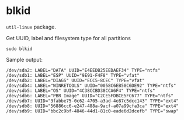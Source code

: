 # blkid

`util-linux` package.

Get UUID, label and filesystem type for all partitions

    sudo blkid

Sample output:

	/dev/sda2: LABEL="DATA" UUID="E4EEDB25EEDAEF34" TYPE="ntfs"
	/dev/sdb1: LABEL="ESP" UUID="9E91-F4F8" TYPE="vfat"
	/dev/sdb2: LABEL="DIAGS" UUID="ECC5-8CEC" TYPE="vfat"
	/dev/sdb4: LABEL="WINRETOOLS" UUID="0058C6EB58C6DE92" TYPE="ntfs"
	/dev/sdb5: LABEL="OS" UUID="4C38CCBD38CCA6F4" TYPE="ntfs"
	/dev/sdb6: LABEL="PBR Image" UUID="C2CE5FDBCE5FC677" TYPE="ntfs"
	/dev/sdb7: UUID="3fabbe75-0c62-4705-a3ad-4e87c5dcc143" TYPE="ext4"
	/dev/sdb8: UUID="56886cc6-e247-488a-9acf-a07a99cfa3ca" TYPE="ext4"
	/dev/sdb9: UUID="bbc2c9bf-4846-44d1-81c0-eade6d2dcefb" TYPE="swap"
